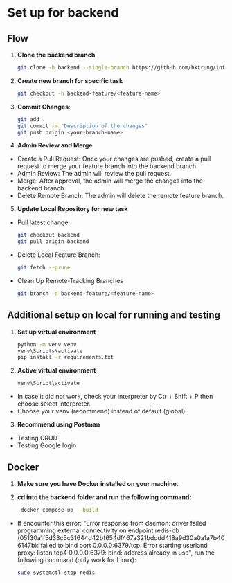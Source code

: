 # Set up for backend

## Flow

1. **Clone the backend branch**
   
    ```bash
    git clone -b backend --single-branch https://github.com/bktrung/intro2se-cq22_3-group15

3. **Create new branch for specific task**
   
    ```bash
    git checkout -b backend-feature/<feature-name>

5. **Commit Changes**:
   
   ```bash
   git add .
   git commit -m "Description of the changes"
   git push origin <your-branch-name>

7. **Admin Review and Merge**
- Create a Pull Request: Once your changes are pushed, create a pull request to merge your feature branch into the backend branch.
- Admin Review: The admin will review the pull request.
- Merge: After approval, the admin will merge the changes into the backend branch.
- Delete Remote Branch: The admin will delete the remote feature branch.

5. **Update Local Repository for new task**
- Pull latest change:
  
    ```bash
    git checkout backend
    git pull origin backend
    
- Delete Local Feature Branch:
  
    ```bash
    git fetch --prune
    
- Clean Up Remote-Tracking Branches
  
    ```bash
    git branch -d backend-feature/<feature-name>

## Additional setup on local for running and testing

1. **Set up virtual environment**
   
   ```bash
   python -m venv venv
   venv\Scripts\activate
   pip install -r requirements.txt

2. **Active virtual environment**

   ```bash
   venv\Script\activate

- In case it did not work, check your interpreter by Ctr + Shift + P then choose select interpreter.
- Choose your venv (recommend) instead of default (global).

3. **Recommend using Postman**
- Testing CRUD
- Testing Google login

## Docker

1. **Make sure you have Docker installed on your machine.**

2. **cd into the backend folder and run the following command:**

   ```bash
    docker compose up --build

- If encounter this error: "Error response from daemon: driver failed programming external connectivity on endpoint redis-db (05130a1f5d33c5c31644d42bf654df467a321bdddd418a9d30a0a1a7b406147b): failed to bind port 0.0.0.0:6379/tcp: Error starting userland proxy: listen tcp4 0.0.0.0:6379: bind: address already in use", run the following command (only work for Linux):
    ```bash
    sudo systemctl stop redis
